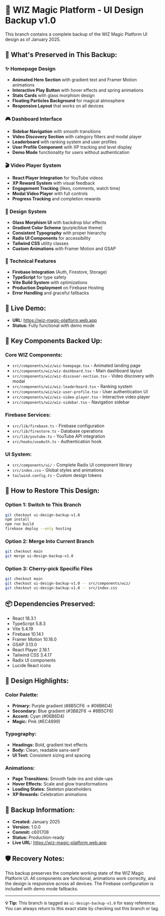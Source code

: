 # 🎨 WIZ Magic Platform - UI Design Backup v1.0

This branch contains a complete backup of the WIZ Magic Platform UI design as of January 2025.

## 🌟 **What's Preserved in This Backup:**

### ✨ **Homepage Design**
- **Animated Hero Section** with gradient text and Framer Motion animations
- **Interactive Play Button** with hover effects and spring animations
- **Stats Cards** with glass morphism design
- **Floating Particles Background** for magical atmosphere
- **Responsive Layout** that works on all devices

### 🎮 **Dashboard Interface**
- **Sidebar Navigation** with smooth transitions
- **Video Discovery Section** with category filters and modal player
- **Leaderboard** with ranking system and user profiles
- **User Profile Component** with XP tracking and level display
- **Demo Mode** functionality for users without authentication

### 🎬 **Video Player System**
- **React Player Integration** for YouTube videos
- **XP Reward System** with visual feedback
- **Engagement Tracking** (likes, comments, watch time)
- **Modal Video Player** with full controls
- **Progress Tracking** and completion rewards

### 🎨 **Design System**
- **Glass Morphism UI** with backdrop blur effects
- **Gradient Color Scheme** (purple/blue theme)
- **Consistent Typography** with proper hierarchy
- **Radix UI Components** for accessibility
- **Tailwind CSS** utility classes
- **Custom Animations** with Framer Motion and GSAP

### 🔧 **Technical Features**
- **Firebase Integration** (Auth, Firestore, Storage)
- **TypeScript** for type safety
- **Vite Build System** with optimizations
- **Production Deployment** on Firebase Hosting
- **Error Handling** and graceful fallbacks

## 🚀 **Live Demo:**
- **URL:** https://wiz-magic-platform.web.app
- **Status:** Fully functional with demo mode

## 📱 **Key Components Backed Up:**

### Core WIZ Components:
- `src/components/wiz/wiz-homepage.tsx` - Animated landing page
- `src/components/wiz/wiz-dashboard.tsx` - Main dashboard layout
- `src/components/wiz/wiz-discover-section.tsx` - Video discovery with modal
- `src/components/wiz/wiz-leaderboard.tsx` - Ranking system
- `src/components/wiz/wiz-user-profile.tsx` - User authentication UI
- `src/components/wiz/wiz-video-player.tsx` - Interactive video player
- `src/components/wiz/wiz-sidebar.tsx` - Navigation sidebar

### Firebase Services:
- `src/lib/firebase.ts` - Firebase configuration
- `src/lib/firestore.ts` - Database operations
- `src/lib/youtube.ts` - YouTube API integration
- `src/hooks/useAuth.ts` - Authentication hook

### UI System:
- `src/components/ui/` - Complete Radix UI component library
- `src/index.css` - Global styles and animations
- `tailwind.config.ts` - Custom design tokens

## 🔄 **How to Restore This Design:**

### Option 1: Switch to This Branch
```bash
git checkout ui-design-backup-v1.0
npm install
npm run build
firebase deploy --only hosting
```

### Option 2: Merge Into Current Branch
```bash
git checkout main
git merge ui-design-backup-v1.0
```

### Option 3: Cherry-pick Specific Files
```bash
git checkout main
git checkout ui-design-backup-v1.0 -- src/components/wiz/
git checkout ui-design-backup-v1.0 -- src/index.css
```

## 📦 **Dependencies Preserved:**
- React 18.3.1
- TypeScript 5.8.3
- Vite 5.4.19
- Firebase 10.14.1
- Framer Motion 10.18.0
- GSAP 3.13.0
- React Player 2.16.1
- Tailwind CSS 3.4.17
- Radix UI components
- Lucide React icons

## 🎯 **Design Highlights:**

### Color Palette:
- **Primary:** Purple gradient (#8B5CF6 → #06B6D4)
- **Secondary:** Blue gradient (#3B82F6 → #8B5CF6)
- **Accent:** Cyan (#06B6D4)
- **Magic:** Pink (#EC4899)

### Typography:
- **Headings:** Bold, gradient text effects
- **Body:** Clean, readable sans-serif
- **UI Text:** Consistent sizing and spacing

### Animations:
- **Page Transitions:** Smooth fade-ins and slide-ups
- **Hover Effects:** Scale and glow transformations
- **Loading States:** Skeleton placeholders
- **XP Rewards:** Celebration animations

## 📅 **Backup Information:**
- **Created:** January 2025
- **Version:** 1.0.0
- **Commit:** c601708
- **Status:** Production-ready
- **Live URL:** https://wiz-magic-platform.web.app

## 🛡️ **Recovery Notes:**
This backup preserves the complete working state of the WIZ Magic Platform UI. All components are functional, animations work correctly, and the design is responsive across all devices. The Firebase configuration is included with demo mode fallbacks.

---

**💡 Tip:** This branch is tagged as `ui-design-backup-v1.0` for easy reference. You can always return to this exact state by checking out this branch or tag.
